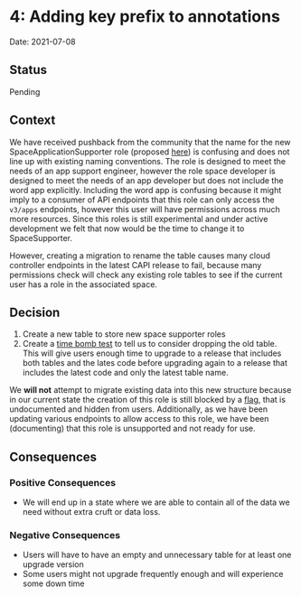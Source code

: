 4: Adding key prefix to annotations
================================

Date: 2021-07-08

Status
------

Pending


Context
-------
We have received pushback from the community that the name for the new SpaceApplicationSupporter role (proposed [here](https://docs.google.com/document/d/1qkd8e7PtT0yiS3Ud1on3hSc1TKmSmDmJOCqXGuZ9qi8/edi)) is confusing and does not line up with existing naming conventions. The role is designed to meet the needs of an app support engineer, however the role space developer is designed to meet the needs of an app developer but does not include the word app explicitly. Including the word app is confusing because it might imply to a consumer of API endpoints that this role can only access the `v3/apps` endpoints, however this user will have permissions across much more resources. Since this roles is still experimental and under active development we felt that now would be the time to change it to SpaceSupporter.

However, creating a migration to rename the table causes many cloud controller endpoints in the latest CAPI release to fail, because many permissions check will check any existing role tables to see if the current user has a role in the associated space. 


Decision
--------
1. Create a new table to store new space supporter roles
1. Create a [time bomb test](https://github.com/cloudfoundry/cloud_controller_ng/blob/b6ba5196722728a221034aadad076646f43f5de3/spec/support/deprecation_helpers.rb) to tell us to consider dropping the old table. This will give users enough time to upgrade to a release that includes both tables and the lates code before upgrading again to a release that includes the latest code and only the latest table name.

We **will not** attempt to migrate existing data into this new structure because in our current state the creation of this role is still blocked by a [flag](https://github.com/cloudfoundry/cloud_controller_ng/blob/5cce873a10cdf17fa2331efa9b6c298643360710/app/messages/role_create_message.rb#L16-L21), that is undocumented and hidden from users. Additionally, as we have been updating various endpoints to allow access to this role, we have been (documenting) that this role is unsupported and not ready for use. 

Consequences
------------

### Positive Consequences
* We will end up in a state where we are able to contain all of the data we need without extra cruft or data loss.


### Negative Consequences
* Users will have to have an empty and unnecessary table for at least one upgrade version
* Some users might not upgrade frequently enough and will experience some down time

